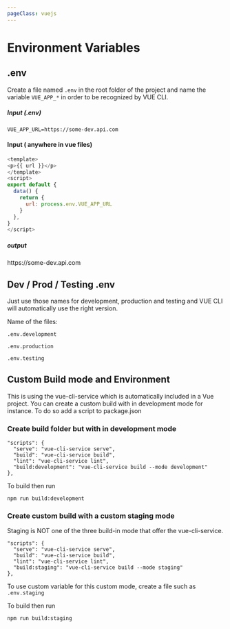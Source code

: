 ```yaml
---
pageClass: vuejs
---
```


# Environment Variables

## .env

Create a file named `.env` in the root folder of the project and name the variable `VUE_APP_*` in order to be recognized by VUE CLI.

##### Input (.env)

```
VUE_APP_URL=https://some-dev.api.com
```

#### Input ( anywhere in vue files)

```js {2,8}
<template>
<p>{{ url }}</p>
</template>
<script>
export default {
  data() {
    return {
      url: process.env.VUE_APP_URL
    }
  },
}
</script>
```

##### output

<p>https://some-dev.api.com</p>

## Dev / Prod / Testing .env

Just use those names for development, production and testing and VUE CLI will automatically use the right version.

Name of the files:

`.env.development`

`.env.production`

`.env.testing`

## Custom Build mode and Environment

This is using the vue-cli-service which is automatically included in a Vue project.
You can create a custom build with in development mode for instance. To do so add a script to package.json

### Create build folder but with in development mode

```json{5}
"scripts": {
  "serve": "vue-cli-service serve",
  "build": "vue-cli-service build",
  "lint": "vue-cli-service lint",
  "build:development": "vue-cli-service build --mode development"
},
```

To build then run

```shell
npm run build:development
```

### Create custom build with a custom staging mode

Staging is NOT one of the three build-in mode that offer the vue-cli-service.

```json{5}
"scripts": {
  "serve": "vue-cli-service serve",
  "build": "vue-cli-service build",
  "lint": "vue-cli-service lint",
  "build:staging": "vue-cli-service build --mode staging"
},
```

To use custom variable for this custom mode, create a file such as `.env.staging`

To build then run

```shell
npm run build:staging
```

